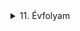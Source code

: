 

<details>
<summary>11. Évfolyam</summary>


<details>
<summary>Vezetéknélküli LED</summary>


## Kapcsolási rajz:


![asd](/img/LED/20230216_105507.jpg)



## Alkatrészek:


|Név|Jelölés|Érték/Típus|Darab|
|:---|:---:|:---:|:---:|
|Feszültség|V1|3V-6V|-|
|Ellenállás|R1|5,6K|1|
|Kondenzátor|C1|1nF|1|
|Kondenzátor|C2|-|-|
|Kondenzátor|C3|4,7nF|1|
|Kondenzátor|C4|470nF|1|
|Tranzisztor|T1|BC639|1|
|Rézhuzal|-|~4,6cm|1|


## Képek:


### Forrasztás előtt


![asd](/img/LED/20230210_091954.jpg)



### Összeforrasztva


![asd](/img/LED/20230210_094549.jpg)


![asd](/img/LED/20230210_094555.jpg)


![asd](/img/LED//20230210_094602.jpg)



### Rézhuzal felforrasztása után


![asd](/img/LED/20230210_104012.jpg)


![asd](/img/LED/20230210_104018.jpg)


</details>


<details>
<summary>Roulette</summary>


# ***WIP***


## A kit az alkatrészekkel


![asd](/img/Roulette/20221111_090818.jpg)


![asd](/img/Roulette/20221111_090927.jpg)


![asd](/img/Roulette/20221111_091330.jpg)


### Útmutató, Alkatrészleírás, Kapcsolásirajz


![asd](/img/Roulette/20221111_091359.jpg)


![asd](/img/Roulette/20221111_091404.jpg)


### Összeforrasztva


![asd](/img/Roulette/20221111_125523.jpg)


![asd](/img/Roulette/20221111_125533.jpg)


![asd](/img/Roulette/20221111_125538.jpg)


</details>


<details>
<summary>Mini Teslatekercs</summary>


# ***WIP***


### Nyomtatott Áramkör


![asd](/img/Mini_teslatekercs/20230112_102348.jpg)


### Alkatrészek


![asd](/img/Mini_teslatekercs/20230112_101918.jpg)


### Forrasztás előtt


![asd](/img/Mini_teslatekercs/20230112_101828.jpg)


![asd](/img/Mini_teslatekercs/20230112_101824.jpg)


</details>


<details>
<summary>Astabil Multivibrátor</summary>

## Kapcsolásirajz


![asd](/img/Astabil_multivibrator/20230228_192153.jpg)


### Alkatrészek


## ***WIP***


|Név|Jelölés|Érték/Típus|Darab|
|:---|:---:|:---:|:---:|
|Ellenállás|R1,R2|29,75kOhm|2|
|Ellenállás|R3,R4|0,672kOhm|2|
|Kondenzátor|C1,C2|--|2|
|Tranzisztor|Q1,Q2|BC639|2|
|LED|LED1,LED2|--|2|


### Breadboard-on összerakva


![asd](/img/Astabil_multivibrator/20221104_112042.jpg)



![asd](/img/Astabil_multivibrator/20221104_112047.jpg)



![asd](/img/Astabil_multivibrator/20221104_112052.jpg)


### NYÁK-on összerakva forrasztás nélkül


![asd](/img/Astabil_multivibrator/20221104_113939.jpg)


### NYÁK-ra forrasztva


![asd](/img/Astabil_multivibrator/20221104_131113.jpg)



![asd](/img/Astabil_multivibrator/20221104_131117.jpg)



</details>


<details>
<summary>IC Vezérlés</summary>


## 4092D CMOS IC igazságtáblával


![asd](/img/IC_vezerles/20230224_133518.jpg)


### Említett IC igazságtáblájának tesztelése NI myDAQ segítségével


![asd](/img/IC_vezerles/20230224_133937.jpg)


![asd](/img/IC_vezerles/20230224_133943.jpg)


![asd](/img/IC_vezerles/20230224_133950.jpg)


![asd](/img/IC_vezerles/20230224_133953.jpg)

#### Az NI myDAQ-ról


Az NI myDAQ egy hordozható labor, ami laptophoz csatlakoztatva bárhol bármikor képes mérésre, adatgyűjtésre. 
A labortápegységeken át, funkciógenerátorral, oszcilloszkóppal, multiméterrel, logikai analozátorral van felszerelve.


![asd](/img/IC_vezerles/ni-mydaq-923484859%20(1).jpg)


[Bővebben](https://www.ni.com/hu-hu/shop/engineering-education/portable-student-devices/mydaq/what-is-mydaq.html)


## 4093D IC összekötve egy 7406 TTL IC-vel és LED-ekkel


### Kapcsolási rajz


![asd](/img/IC_vezerles/20230228_204446.jpg)


### Futtatás közben


![asd](/img/IC_vezerles/20230224_141035.jpg)


![asd](/img/IC_vezerles/20230224_141039.jpg)

</details>


<details>
<summary>Igazságtábla Gyakorlása</summary>


## Elmélet


![asd](/img/Igazsagtabla/20221006_115000.jpg)


![asd](/img/Igazsagtabla/20221006_121335.jpg)


## Gyakorlat


![asd](/img/Igazsagtabla/20221006_111312.jpg)


![asd](/img/Igazsagtabla/20221006_111322.jpg)


![asd](/img/Igazsagtabla/20221006_111326.jpg)


![asd](/img/Igazsagtabla/20221006_114955.jpg)


</details>

</details>